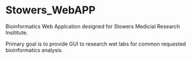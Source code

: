 # Stowers_WebAPP

Bioinformatics Web Applcation designed for Stowers Medicial Research Insititute. 

Primary goal is to provide GUI to research wet labs for common requested bioinformatics analysis.   
